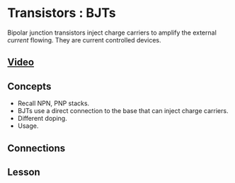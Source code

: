 # Transistors : BJTs
Bipolar junction transistors inject charge carriers to amplify the external *current* flowing. They are current controlled devices.

## [Video]()

## Concepts
- Recall NPN, PNP stacks.
- BJTs use a direct connection to the base that can inject charge carriers.
- Different doping.
- Usage.

## Connections

## Lesson
